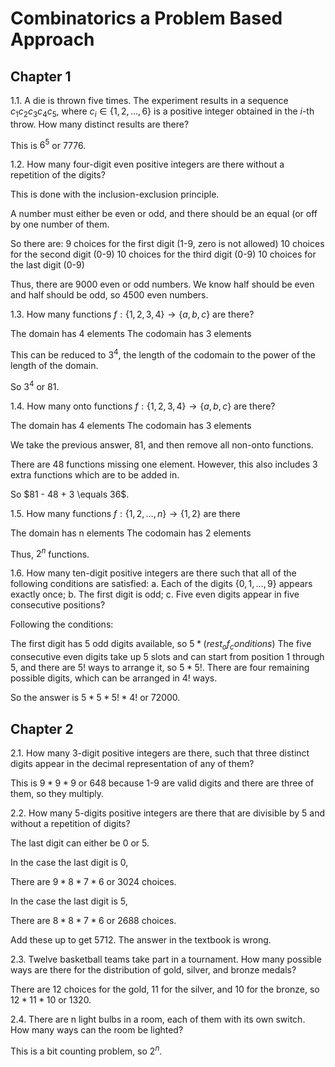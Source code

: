 # Combinatorics a Problem Based Approach

## Chapter 1

1.1. A die is thrown five times. The experiment results in a sequence
$c_1c_2c_3c_4c_5$, where $c_i \in \{1, 2, \ldots, 6\}$ is a positive
integer obtained in the $i$-th throw. How many distinct results are there?

This is $6 ^ 5$ or 7776.

1.2. How many four-digit even positive integers are there without a repetition of the digits?

This is done with the inclusion-exclusion principle.

A number must either be even or odd, and there should be an equal (or
off by one number of them.

So there are:
9 choices for the first digit (1-9, zero is not allowed)
10 choices for the second digit (0-9)
10 choices for the third digit (0-9)
10 choices for the last digit (0-9)

Thus, there are 9000 even or odd numbers. We know half should be even
and half should be odd, so 4500 even numbers.

1.3. How many functions $f : \{1, 2, 3, 4\} \to \{a, b, c\}$ are there?

The domain has 4 elements
The codomain has 3 elements

This can be reduced to $3^4$, the length of the codomain to the power of
the length of the domain.

So $3^4$ or $81$.

1.4. How many onto functions $f : \{1, 2, 3, 4\} \to \{a, b, c\}$ are there?

The domain has 4 elements
The codomain has 3 elements

We take the previous answer, 81, and then remove all non-onto functions.

There are 48 functions missing one element.
However, this also includes 3 extra functions which are to be added in.

So $81 - 48 + 3 \equals 36$.

1.5. How many functions $f : \{1, 2, \ldots, n\} \to \{1, 2\}$ are there

The domain has n elements
The codomain has 2 elements

Thus, $2^n$ functions.

1.6. How many ten-digit positive integers are there such that all of the
following conditions are satisfied:
a. Each of the digits $\{0, 1, \dots, 9\}$ appears exactly once;
b. The first digit is odd;
c. Five even digits appear in five consecutive positions?

Following the conditions:

The first digit has 5 odd digits available, so $5 *
(rest_of_conditions)$
The five consecutive even digits take up 5 slots and can start from
position 1 through 5, and there are $5!$ ways to arrange it, so $5 *
5!$.
There are four remaining possible digits, which can be arranged in $4!$
ways.

So the answer is $5 * 5 * 5! * 4!$ or 72000.

## Chapter 2

2.1. How many 3-digit positive integers are there, such that three distinct
digits appear in the decimal representation of any of them?

This is $9 * 9 * 9$ or 648 because 1-9 are valid digits and there are
three of them, so they multiply.

2.2. How many 5-digits positive integers are there that are divisible by 5
and without a repetition of digits?

The last digit can either be 0 or 5.

In the case the last digit is 0,

There are $9 * 8 * 7 * 6$ or 3024 choices.

In the case the last digit is 5,

There are $8 * 8 * 7 * 6$ or 2688 choices.

Add these up to get 5712. The answer in the textbook is wrong.

2.3. Twelve basketball teams take part in a tournament. How many possible
ways are there for the distribution of gold, silver, and bronze medals?

There are 12 choices for the gold, 11 for the silver, and 10 for the
bronze, so $12 * 11 * 10$ or 1320.

2.4. There are n light bulbs in a room, each of them with its own switch.
How many ways can the room be lighted?

This is a bit counting problem, so $2^n$.
